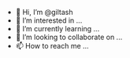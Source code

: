 - 👋 Hi, I’m @giltash
- 👀 I’m interested in ...
- 🌱 I’m currently learning ...
- 💞️ I’m looking to collaborate on ...
- 📫 How to reach me ...

<!---
giltash/giltash is a ✨ special ✨ repository because its `README.md` (this file) appears on your GitHub profile.
You can click the Preview link to take a look at your changes.
--->
